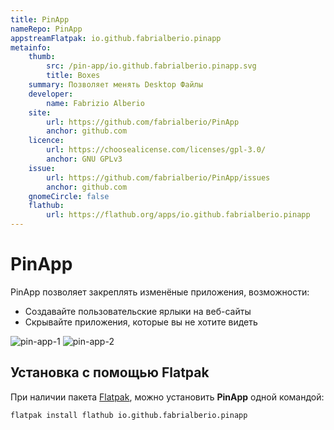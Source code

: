 ```yaml
---
title: PinApp
nameRepo: PinApp
appstreamFlatpak: io.github.fabrialberio.pinapp
metainfo:
    thumb:
        src: /pin-app/io.github.fabrialberio.pinapp.svg
        title: Boxes
    summary: Позволяет менять Desktop Файлы
    developer:
        name: Fabrizio Alberio
    site:
        url: https://github.com/fabrialberio/PinApp
        anchor: github.com
    licence:
        url: https://choosealicense.com/licenses/gpl-3.0/
        anchor: GNU GPLv3
    issue:
        url: https://github.com/fabrialberio/PinApp/issues
        anchor: github.com
    gnomeCircle: false
    flathub:
        url: https://flathub.org/apps/io.github.fabrialberio.pinapp
---
```


# PinApp

PinApp позволяет закреплять изменёные приложения, возможности:

- Создавайте пользовательские ярлыки на веб-сайты
- Скрывайте приложения, которые вы не хотите видеть

![pin-app-1](/pin-app/pin-app-1.png)
![pin-app-2](/pin-app/pin-app-2.png)

## Установка c помощью Flatpak

При наличии пакета [Flatpak](/flatpak), можно установить **PinApp** одной командой:

```shell
flatpak install flathub io.github.fabrialberio.pinapp
```

<!--@include: ./parts/install/software-flatpak.md-->